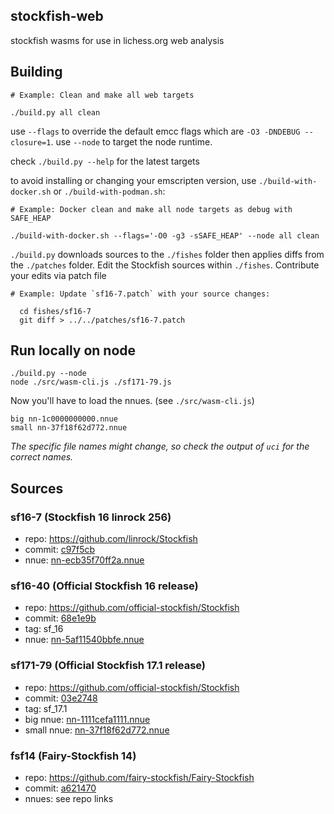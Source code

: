 ## stockfish-web

stockfish wasms for use in lichess.org web analysis

## Building

```
# Example: Clean and make all web targets

./build.py all clean
```

use `--flags` to override the default emcc flags which are `-O3 -DNDEBUG --closure=1`. use `--node` to target the node runtime.

check `./build.py --help` for the latest targets

to avoid installing or changing your emscripten version, use `./build-with-docker.sh` or `./build-with-podman.sh`:

```
# Example: Docker clean and make all node targets as debug with SAFE_HEAP

./build-with-docker.sh --flags='-O0 -g3 -sSAFE_HEAP' --node all clean
```

`./build.py` downloads sources to the `./fishes` folder then applies diffs from the `./patches` folder.
Edit the Stockfish sources within `./fishes`. Contribute your edits via patch file

```
# Example: Update `sf16-7.patch` with your source changes:

  cd fishes/sf16-7
  git diff > ../../patches/sf16-7.patch
```

## Run locally on node

```
./build.py --node
node ./src/wasm-cli.js ./sf171-79.js
```

Now you'll have to load the nnues. (see `./src/wasm-cli.js`)

```
big nn-1c0000000000.nnue
small nn-37f18f62d772.nnue
```

_The specific file names might change, so check the output of `uci` for the correct names._

## Sources

### sf16-7 (Stockfish 16 linrock 256)

- repo: https://github.com/linrock/Stockfish
- commit: [c97f5cb](https://github.com/linrock/Stockfish/commit/c97f5cb)
- nnue: [nn-ecb35f70ff2a.nnue](https://tests.stockfishchess.org/nns?network_name=nn-ecb35f70ff2a)

### sf16-40 (Official Stockfish 16 release)

- repo: https://github.com/official-stockfish/Stockfish
- commit: [68e1e9b](https://github.com/official-stockfish/Stockfish/commit/68e1e9b)
- tag: sf_16
- nnue: [nn-5af11540bbfe.nnue](https://tests.stockfishchess.org/nns?network_name=nn-5af11540bbfe)

### sf171-79 (Official Stockfish 17.1 release)

- repo: https://github.com/official-stockfish/Stockfish
- commit: [03e2748](https://github.com/official-stockfish/Stockfish/commit/03e27488f3d21d8ff4dbf3065603afa21dbd0ef3)
- tag: sf_17.1
- big nnue: [nn-1111cefa1111.nnue](https://tests.stockfishchess.org/api/nn/nn-1c0000000000.nnue)
- small nnue: [nn-37f18f62d772.nnue](//tests.stockfishchess.org/api/nn/nn-37f18f62d772.nnue)

### fsf14 (Fairy-Stockfish 14)

- repo: https://github.com/fairy-stockfish/Fairy-Stockfish
- commit: [a621470](https://github.com/fairy-stockfish/Fairy-Stockfish/commit/a621470)
- nnues: see repo links
